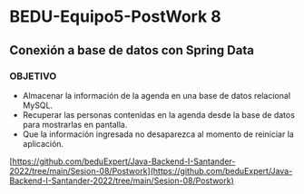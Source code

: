 # BEDU-Equipo5-PostWork 8

## Conexión a base de datos con Spring Data

### OBJETIVO

- Almacenar la información de la agenda en una base de datos relacional MySQL.
- Recuperar las personas contenidas en la agenda desde la base de datos para mostrarlas en pantalla.
- Que la información ingresada no desaparezca al momento de reiniciar la aplicación.

[https://github.com/beduExpert/Java-Backend-I-Santander-2022/tree/main/Sesion-08/Postwork](https://github.com/beduExpert/Java-Backend-I-Santander-2022/tree/main/Sesion-08/Postwork)
